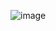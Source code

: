 ![image](https://github.com/chayansharma7/Design_Patterns/assets/61390152/74f2d34c-1194-44e5-a212-5df3e37707d2)
